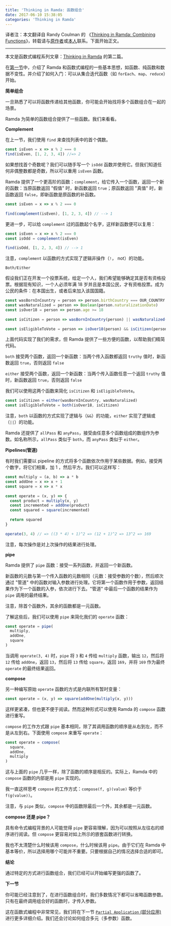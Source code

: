 ```yaml
---
title: 'Thinking in Ramda: 函数组合'
date: 2017-06-10 15:38:05
categories: 'Thinking in Ramda'
---
```


译者注：本文翻译自 Randy Coulman 的 《[Thinking in Ramda: Combining Functions](http://randycoulman.com/blog/2016/05/31/thinking-in-ramda-combining-functions/)》，转载请与[原作者](https://github.com/randycoulman)或[本人](https://github.com/adispring)联系。下面开始正文。

---

本文是函数式编程系列文章：[Thinking in Ramda](https://adispring.coding.me/categories/Thinking-in-Ramda/) 的第二篇。

在[第一节](https://adispring.coding.me/2017/06/09/Thinking-in-Ramda-%E5%85%A5%E9%97%A8/)中，介绍了 Ramda 和函数式编程的一些基本思想，如函数、纯函数和数据不变性。并介绍了如何入门：可以从集合迭代函数（如 `forEach`、`map`、`reduce`）开始。

**简单组合**

一旦熟悉了可以将函数传递给其他函数，你可能会开始找将多个函数组合在一起的场景。

Ramda 为简单的函数组合提供了一些函数。我们来看看。

**Complement**

在上一节，我们使用 `find` 来查找列表中的首个偶数。

```js
const isEven = x => x % 2 === 0
find(isEven, [1, 2, 3, 4]) //=> 2 
```

如果想找首个奇数呢？我们可以随手写一个 `isOdd` 函数并使用它。但我们知道任何非偶整数都是奇数，所以可以重用 `isEven` 函数。

Ramda 提供了一个更高阶的函数：`complement`，给它传入一个函数，返回一个新的函数：当原函数返回 "假值" 时，新函数返回 `true`；原函数返回 "真值" 时，新函数返回 `false`，即新函数是原函数的补函数。

```js
const isEven = x => x % 2 === 0
 
find(complement(isEven), [1, 2, 3, 4]) // --> 1
```

更进一步，可以给 `complement` 过的函数起个名字，这样新函数便可以复用：

```js
const isEven = x => x % 2 === 0
const isOdd = complement(isEven)
 
find(isOdd, [1, 2, 3, 4]) // --> 1
```

注意，`complement` 以函数的方式实现了逻辑非操作（`!`， not）的功能。

`Both/Either`

假设我们正在开发一个投票系统，给定一个人，我们希望能够确定其是否有资格投票。根据现有知识，一个人必须年满 18 岁并且是本国公民，才有资格投票。成为公民的条件：在本国出生，或者后来加入该国国籍。

```js
const wasBornInCountry = person => person.birthCountry === OUR_COUNTRY
const wasNaturalized = person => Boolean(person.naturalizationDate)
const isOver18 = person => person.age >= 18
 
const isCitizen = person => wasBornInCountry(person) || wasNaturalized(person)
 
const isEligibleToVote = person => isOver18(person) && isCitizen(person)
```

上面代码实现了我们的需求，但 Ramda 提供了一些方便的函数，以帮助我们精简代码。

`both` 接受两个函数，返回一个新函数：当两个传入函数都返回 `truthy` 值时，新函数返回 `true`，否则返回 `false`

`either` 接受两个函数，返回一个新函数：当两个传入函数任意一个返回 `truthy` 值时，新函数返回 `true`，否则返回 `false`

我们可以使用这两个函数来简化 `isCitizen` 和 `isEligibleToVote`。
```js
const isCitizen = either(wasBornInCountry, wasNaturalized)
const isEligibleToVote = both(isOver18, isCitizen)
```
注意，`both` 以函数的方式实现了逻辑与（`&&`）的功能，`either` 实现了逻辑或（`||`）的功能。

Ramda 还提供了 `allPass` 和 `anyPass`，接受由任意多个函数组成的数组作为参数。如名称所示，`allPass` 类似于 `both`，而 `anyPass` 类似于 `either`。

**Pipelines(管道)**

有时我们需要以 pipeline 的方式将多个函数依次作用于某些数据。例如，接受两个数字，将它们相乘，加 1 ，然后平方。我们可以这样写：

```js
const multiply = (a, b) => a * b
const addOne = x => x + 1
const square = x => x * x
 
const operate = (x, y) => {
  const product = multiply(x, y)
  const incremented = addOne(product)
  const squared = square(incremented)
 
  return squared
}
 
operate(3, 4) // => ((3 * 4) + 1)^2 => (12 + 1)^2 => 13^2 => 169
```

注意，每次操作是对上次操作的结果进行处理。

**pipe**

Ramda 提供了 `pipe` 函数：接受一系列函数，并返回一个新函数。

新函数的元数与第一个传入函数的元数相同（元数：接受参数的个数），然后顺次通过 "管道" 中的函数对输入参数进行处理。它将第一个函数作用于参数，返回结果作为下一个函数的入参，依次进行下去。"管道" 中最后一个函数的结果作为 `pipe` 调用的最终结果。

注意，除首个函数外，其余的函数都是一元函数。

了解这些后，我们可以使用 `pipe` 来简化我们的 `operate` 函数：

```js
const operate = pipe(
  multiply,
  addOne,
  square
)
```

当调用 `operate(3, 4)` 时，`pipe` 将 `3` 和 `4` 传给 `multiply` 函数，输出 `12`，然后将 `12` 传给 `addOne`，返回 `13`，然后将 `13` 传给 `square`，返回 `169`，并将 `169` 作为最终 `operate` 的最终结果返回。

**compose**

另一种编写原始 `operate` 函数的方式是内联所有暂时变量：

```js
const operate = (x, y) => square(addOne(multiply(x, y)))
```

这样更紧凑，但也更不便于阅读。然而这种形式可以使用 Ramda 的 `compose` 函数进行重写。

`compose` 的工作方式跟 `pipe` 基本相同，除了其调用函数的顺序是从右到左，而不是从左到右。下面使用 `compose` 来重写 `operate`：

```js
const operate = compose(
  square,
  addOne,
  multiply
)
```

这与上面的 `pipe` 几乎一样，除了函数的顺序是相反的。实际上，Ramda 中的 `compose` 函数的内部是用 `pipe` 实现的。

我一直这样思考 `compose` 的工作方式：`compose(f, g)(value)` 等价于 `f(g(value))`。

注意，与 `pipe` 类似，`compose` 中的函数除最后一个外，其余都是一元函数。

**compose 还是 pipe？**

具有命令式编程背景的人可能觉得 `pipe` 更容易理解，因为可以按照从左往右的顺序进行阅读。但 `compose` 更容易对如上所示的嵌套函数进行转换。

我也不太清楚什么时候该用 `compose`，什么时候该用 `pipe`。由于它们在 Ramda 中基本等价，所以选择用哪个可能并不重要。只要根据自己的情况选择合适的即可。

**结论**

通过特定的方式进行函数组合，我们已经可以开始编写更强的函数了。

**下一节**

你可能已经注意到了，在进行函数组合时，我们多数情况下都可以省略函数参数。只有在最终调用组合好的函数时，才传入参数。

这在函数式编程中非常常见，我们将在下一节 [`Partial Application` (部分应用)](https://adispring.coding.me/2017/06/11/Thinking-in-Ramda-Partial-Application/)进行更多详细介绍。我们还会讨论如何组合多元（多参数）函数。
